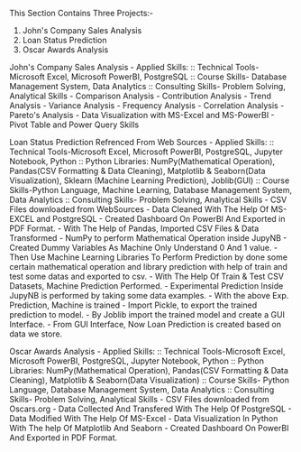 This Section Contains Three Projects:-
  1. John's Company Sales Analysis
  2. Loan Status Prediction
  3. Oscar Awards Analysis



 John's Company Sales Analysis
       - Applied Skills:
                       :: Technical Tools-Microsoft Excel, Microsoft PowerBI, PostgreSQL
                       :: Course Skills- Database Management System, Data Analytics
                       :: Consulting Skills- Problem Solving, Analytical Skills
         - Comparison Analysis
         - Contribution Analysis
         - Trend Analysis
         - Variance Analysis
         - Frequency Analysis
         - Correlation Analysis
         - Pareto's Analysis
         - Data Visualization with MS-Excel and MS-PowerBI
         - Pivot Table and Power Query Skills

 Loan Status Prediction
   Refrenced From Web Sources
    - Applied Skills:
                      :: Technical Tools-Microsoft Excel, Microsoft PowerBI, PostgreSQL, Jupyter Notebook, Python
                      :: Python Libraries: NumPy(Mathematical Operation), Pandas(CSV Formatting & Data Cleaning), Matplotlib & Seaborn(Data Visualization), Sklearn (Machine Learning Prediction), Joblib(GUI)
                      :: Course Skills-Python Language, Machine Learning, Database Management System, Data Analytics
                      :: Consulting Skills- Problem Solving, Analytical Skills
    - CSV Files downloaded from WebSources
    - Data Cleaned With The Help Of MS-EXCEL and PostgreSQL
    - Created Dashboard On PowerBI And Exported in PDF Format.
    - With The Help of Pandas, Imported CSV Files & Data Transformed
    - NumPy to perform Mathematical Operation inside JupyNB
    - Created Dummy Variables As Machine Only Understand 0 And 1 value.
    - Then Use Machine Learning Libraries To Perform Prediction by done some certain mathematical operation and library prediction with help of train and test some datas and exported to csv.
    - With The Help Of Train & Test CSV Datasets, Machine Prediction Performed.
    - Experimental Prediction Inside JupyNB is performed by taking some data examples.
    - With the above Exp. Prediction, Machine is trained
    - Import Pickle, to export the trained prediction to model.
    - By Joblib import the trained model and create a GUI Interface.
    - From GUI Interface, Now Loan Prediction is created based on data we store.

 Oscar Awards Analysis
     - Applied Skills:
                       :: Technical Tools-Microsoft Excel, Microsoft PowerBI, PostgreSQL, Jupyter Notebook, Python
                       :: Python Libraries: NumPy(Mathematical Operation), Pandas(CSV Formatting & Data Cleaning), Matplotlib & Seaborn(Data Visualization)
                       :: Course Skills- Python Language, Database Management System, Data Analytics
                       :: Consulting Skills- Problem Solving, Analytical Skills
     - CSV Files downloaded from Oscars.org
     - Data Collected And Transfered With The Help Of PostgreSQL
     - Data Modified With The Help Of MS-Excel
     - Data Visualization In Python With The help Of Matplotlib And Seaborn
     - Created Dashboard On PowerBI And Exported in PDF Format.

  

